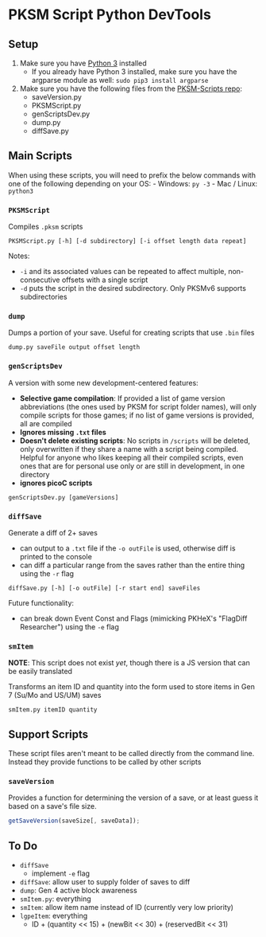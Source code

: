 # PKSM Script Python DevTools

## Setup
1. Make sure you have [Python 3](https://www.python.org/downloads/release/python-370/) installed
    - If you already have Python 3 installed, make sure you have the argparse module as well: `sudo pip3 install argparse`
2. Make sure you have the following files from the [PKSM-Scripts repo](https://github.com/FlagBrew/PKSM-Scripts):
    - saveVersion.py
    - PKSMScript.py
    - genScriptsDev.py
    - dump.py
    - diffSave.py

## Main Scripts
When using these scripts, you will need to prefix the below commands with one of the following depending on your OS:
    - Windows: `py -3`
    - Mac / Linux: `python3`

### `PKSMScript`
Compiles `.pksm` scripts

```
PKSMScript.py [-h] [-d subdirectory] [-i offset length data repeat]
```

Notes:
- `-i` and its associated values can be repeated to affect multiple, non-consecutive offsets with a single script
- `-d` puts the script in the desired subdirectory. Only PKSMv6 supports subdirectories


### `dump`
Dumps a portion of your save. Useful for creating scripts that use `.bin` files

```
dump.py saveFile output offset length
```


### `genScriptsDev`
A version with some new development-centered features:
- **Selective game compilation**: If provided a list of game version abbreviations (the ones used by PKSM for script folder names), will only compile scripts for those games; if no list of game versions is provided, all are compiled
- **Ignores missing `.txt` files**
- **Doesn't delete existing scripts**: No scripts in `/scripts` will be deleted, only overwritten if they share a name with a script being compiled. Helpful for anyone who likes keeping all their compiled scripts, even ones that are for personal use only or are still in development, in one directory
- **ignores picoC scripts**

```
genScriptsDev.py [gameVersions]
```


### `diffSave`
Generate a diff of 2+ saves
- can output to a `.txt` file if the `-o outFile` is used, otherwise diff is printed to the console
- can diff a particular range from the saves rather than the entire thing using the `-r` flag

```
diffSave.py [-h] [-o outFile] [-r start end] saveFiles
```

Future functionality:
- can break down Event Const and Flags (mimicking PKHeX's "FlagDiff Researcher") using the `-e` flag


### `smItem`
**NOTE**: This script does not exist *yet*, though there is a JS version that can be easily translated

Transforms an item ID and quantity into the form used to store items in Gen 7 (Su/Mo and US/UM) saves
```
smItem.py itemID quantity
```


## Support Scripts
These script files aren't meant to be called directly from the command line. Instead they provide functions to be called by other scripts

### `saveVersion`
Provides a function for determining the version of a save, or at least guess it based on a save's file size.

```js
getSaveVersion(saveSize[, saveData]);
```


## To Do
- `diffSave`
  - implement `-e` flag
- `diffSave`: allow user to supply folder of saves to diff
- `dump`: Gen 4 active block awareness
- `smItem.py`: everything
- `smItem`: allow item name instead of ID (currently very low priority)
- `lgpeItem`: everything
  - ID + (quantity << 15) + (newBit << 30) + (reservedBit << 31)
